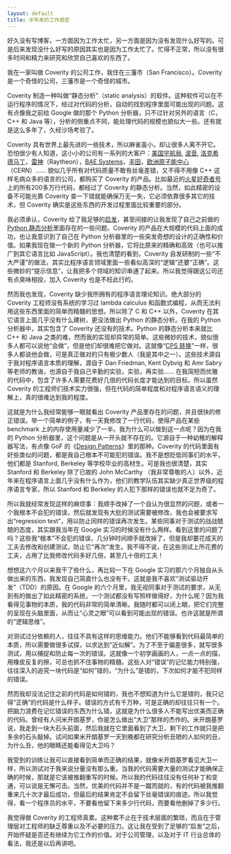 ```yaml
---
layout: default
title: 半年来的工作感受
---
```



好久没有写博客，一方面因为工作太忙，另一方面是因为没有发现什么好写的。可是后来发现没什么好写的原因其实也是因为工作太忙了。忙得不正常，所以没有很多时间和精力来研究和欣赏自己喜欢的东西了。

我在一家叫做 Coverity 的公司工作，我住在三藩市（San Francisco）。Coverity 是一个奇怪的公司，三藩市是一个奇怪的城市。

Coverity 制造一种叫做“静态分析”（static analysis）的软件。这种软件可以在不运行程序的情况下，经过对代码的分析，自动的找到程序里面可能出现的问题。这有点像我之前给 Google 做的那个 Python 分析器，只不过针对另外的语言（C，C++ 和 Java 等），分析的侧重点不同，能处理代码的规模也貌似大一些。还有就是这么多年了，久经沙场考验了。

Coverity 具有世界上最先进的一些技术，所以麻雀虽小，却让很多人离不开它。恐怕很少有人知道，这小小的公司有一系列的大客户：<a href="http://www.nasa.gov">美国宇航局</a>, <a href="http://www.boeing.com">波音</a>, <a href="http://www.lockheedmartin.com">洛克希德马丁</a>，<a href="http://www.raytheon.com">雷神</a>（Raytheon），<a href="http://www.baesystems.com">BAE Systems</a>，<a href="http://www.toyota.com">丰田</a>，<a href="http://cern.ch">欧洲原子能中心</a>（CERN）…… 貌似几乎所有对代码质量不敢有丝毫差错，又不得不用像 C++ 这样毛病众多的语言的公司，都购买了 Coverity 的产品。比如最近的<a href="http://www.youtube.com/watch?v=8gOic_LD2u8">火星好奇者号</a>上的所有200多万行代码，都经过了 Coverity 的静态分析。当然，如此精密的设备不可能光靠 Coverity 查一下错就能确保万无一失，它必须依靠很多其它的技术，但 Coverity 确实是这些东西的开发过程里面比较重要的部分。

我必须承认，Coverity 给了我足够的<a href="http://www.yinwang.org/blog-cn/2013/04/12/inspiration">启发</a>，甚至间接的让我发现了自己之前做的 <a href="http://yinwang0.wordpress.com/2010/09/12/pysonar">Python 静态分析</a>里面存在的一些问题。Coverity 的产品在大规模的代码上面的成功，也让我意识到了自己在 Python 分析器里的一些突发奇想的设计的正确性和价值。如果我现在做一个新的 Python 分析器，它将比原来的精确和高效（也可以推广到其它语言比如 JavaScript）。我也清楚的看到，Coverity 自发研制的一些“不大严谨”的做法，其实比程序语言领域里面一些看似高深的“逻辑”还要“正确”。这些微妙的“提示信息”，让我把多个领域的知识串通了起来。所以我觉得跟这公司还有点臭味相投，加入 Coverity 也是不枉此行的。

然而我也发现，Coverity 缺少我所拥有的程序语言理论知识。绝大部分的 Coverity 工程师没有系统的学习过 lambda calculus 和函数式编程，从而无法利用这些东西里面的简单而精髓的思想。所以除了 C 和 C++ 以外，Coverity 在其它语言上面几乎没有什么建树，更没法做出 Python 的静态分析。在我的 Python 分析器中，其实包含了 Coverity 还没有的技术。Python 的静态分析本来就比 C++ 和 Java 之类的难，然而我的实现却异常的简单。这些微妙的技术，貌似很多人都可以说他“会做”，但是他们却很难把它做对。这就像“<a href="http://www.yinwang.org/blog-cn/2012/07/04/dan-friedman">CPS 转换</a>”一样，很多人都说他会做，可是真正做对的只有极少数人（我是其中之一）。这些技术源自于我对程序语言本质的理解，源自于 Dan Friedman, Kent Dybvig 和 Amr Sabry 等老师的教诲，也源自于我自己辛勤的实验，实验，再实验…… 在我简短而优雅的代码中，包含了许多人需要花费好几倍的代码长度才能达到的目标。所以虽然 Coverity 的工程师们技术实力很强，但在代码的简单程度和对程序语言语义的理解上，真的很难达到我的程度。

这就是为什么我经常能够一眼就看出 Coverity 产品里存在的问题，并且很快的修正错误。举一个简单的例子，有一天我修改了一行代码，使得产品在某些 benchmark 上的内存使用量减少了一半。我为什么可以做到这一点呢？因为在我的 Python 分析器里，这个问题是从一开头就不存在的。它源自于一种幼稚的解释器写法，有点像 GoF 的《<a href="http://www.yinwang.org/blog-cn/2013/03/07/design-patterns">Design Patterns</a>》里的那种。Coverity 的代码里面有好些类似的问题，都是我自己根本不可能犯的错误。我不是想贬低同事们的水平，他们都是 Stanford, Berkeley 等学校毕业的高材生。可是我也很清楚，其实 Stanford 和 Berkeley 除了已故的 John McCarthy （我非常尊敬的人）以外，近年来在程序语言上面几乎没有什么作为，他们的教学队伍其实缺少真正世界级的程序语言专家，所以 Stanford 和 Berkeley 的人犯下那样的错误也就不足为奇了。

所以我就经常发现这样的麻烦事：我顺手改掉了一个自认为很显然的问题，或者一个我根本不会犯的错误，然后就发现有大批的测试需要被修改，我也会被要求写出“regression test”，用以防止同样的错误再次发生。某些同事对于测试的战战兢兢的态度，其实跟我当年在 Google 实习的时候没有什么两样。看到这里的问题了吗？这些我“根本”不会犯的错误，几分钟时间顺手就改掉了，但是我却要花成天的工夫去修改和创建测试，防止它“再次”发生。我不得不说，在这些测试上所花费的工夫，占用了比我修改代码多好几倍，甚至几十倍的工夫！

想想这六个月以来我干了些什么，再比较一下在 Google 实习的那六个月独自从头做出来的东西，我发现自己简直什么也没有干。这就是我不喜欢“测试驱动开发”（TDD）的原因。在 Google 的六个月里，我无视同事对于测试的要求，从无到有的做出了如此精密的系统，一个测试都没有写照样做得好，为什么呢？因为我看得见事物的本质，我的代码非常的简单清晰。我随时都可以闭上眼，把它们完整的呈现在头脑里面，从而让“心灵之眼”可以看到可能出现的错误。也许这就是所谓的“逻辑思维”。

对测试过分依赖的人，往往不具有这样的思维能力。他们不能够看到代码最简单的本质，所以需要做很多试探，以求达到“近似解”。为了不至于偏差很多，就写很多测试，用以捕捉和防止每一次的错误。这就像一个初学画画的人，一点一点的描，用橡皮反复的擦，可总也抓不住事物的精髓。这些人对“错误”的记忆能力特别强，往往深入的追究一块代码是“如何”错的，“为什么”是错的，下次如何才能不犯同样的错误。

然而我却没法记住之前的代码是如何错的，我也不想知道为什么它是错的，我只记得“正确”的代码是什么样子。错误的方式有千万种，可是正确的却往往只有一个。把脑力浪费在记忆错误的东西为什么错，这就是为什么很多人不能写出优美而正确的代码。曾经有人问米开朗基罗，你是怎么做出“大卫”那样的杰作的。米开朗基罗说，我走到一块大石头前面，然后我就在它里面看到了大卫，剩下的工作就只是把多余的石头敲掉。试问如果米开朗基罗一天到晚都在研究分析丑陋的人如何的丑，为什么丑，他的眼睛还能看得见大卫吗？

我受到的训练让我可以直接看到简单而正确的结果，就像米开朗基罗看见大卫一样，所以测试对于我来说分量没有那么重。当我的代码需要大量的测试才能确保正确的时候，那就是它该被推翻重写的时候。所以我的代码往往没有任何补丁和变通，可以说是无懈可击。当然，优美的代码并不是一蹴而就的，有的代码被我推翻重来几十次才最后成功，但最后的结果肯定不会留下丝毫错误的痕迹。所以我觉得，看一个程序员的水平，不要看他留下来多少行代码，而要看他删掉了多少行。

我觉得做 Coverity 的工程师真累。这种累不止在于技术层面的繁琐，而且在于管理层对工程师的缺乏尊重以及不必要的压力。这让我在受到了足够的“启发”之后，开始怀疑是否还有继续为它工作的价值。对于公司管理，以及对于 IT 行业总体的看法，我还是以后再讲吧。
